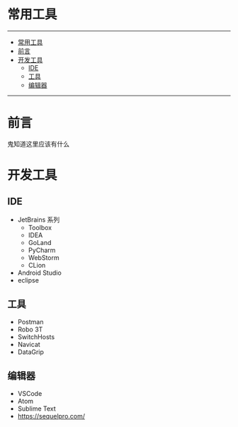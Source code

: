 
# 常用工具

---

- [常用工具](#常用工具)
- [前言](#前言)
- [开发工具](#开发工具)
  - [IDE](#ide)
  - [工具](#工具)
  - [编辑器](#编辑器)

---

# 前言

鬼知道这里应该有什么

# 开发工具

## IDE

- JetBrains 系列
  - Toolbox
  - IDEA
  - GoLand
  - PyCharm
  - WebStorm
  - CLion
- Android Studio
- eclipse

## 工具

- Postman
- Robo 3T
- SwitchHosts
- Navicat
- DataGrip

## 编辑器

- VSCode
- Atom
- Sublime Text
- https://sequelpro.com/

